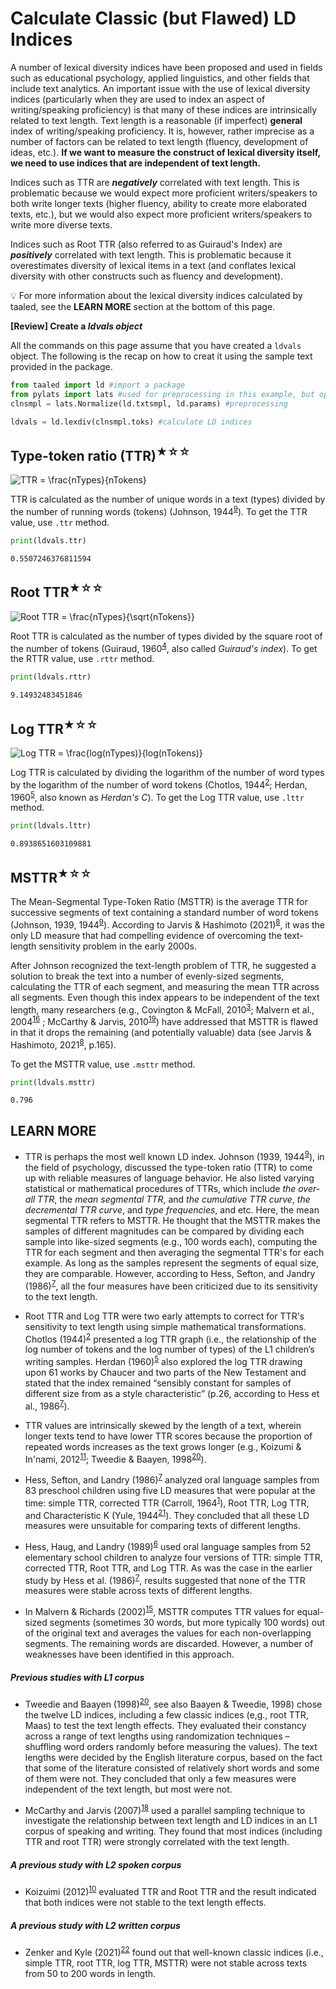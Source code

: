 
# Calculate Classic (but Flawed) LD Indices
A number of lexical diversity indices have been proposed and used in fields such as educational psychology, applied linguistics, and other fields that include text analytics. An important issue with the use of lexical diversity indices (particularly when they are used to index an aspect of writing/speaking proficiency) is that many of these indices are intrinsically related to text length. Text length is a reasonable (if imperfect) **general** index of writing/speaking proficiency. It is, however, rather imprecise as a number of factors can be related to text length (fluency, development of ideas, etc.). **If we want to measure the construct of lexical diversity itself, we need to use indices that are independent of text length.**

Indices such as TTR are **_negatively_** correlated with text length. This is problematic because we would expect more proficient writers/speakers to both write longer texts (higher fluency, ability to create more elaborated texts, etc.), but we would also expect more proficient writers/speakers to write more diverse texts. 

Indices such as Root TTR (also referred to as Guiraud's Index) are **_positively_** correlated with text length. This is problematic because it overestimates diversity of lexical items in a text (and conflates lexical diversity with other constructs such as fluency and development).

💡 For more information about the lexical diversity indices calculated by taaled, see the **LEARN MORE** section at the bottom of this page.

**[Review] Create a *ldvals object***

All the commands on this page assume that you have created a `ldvals` object. The following is the recap on how to creat it using the sample text provided in the package.
```python
from taaled import ld #import a package
from pylats import lats #used for preprocessing in this example, but optional in your analysis
clnsmpl = lats.Normalize(ld.txtsmpl, ld.params) #preprocessing

ldvals = ld.lexdiv(clnsmpl.toks) #calculate LD indices
```

## Type-token ratio (TTR)<sup>★☆☆</sup>

<img src="https://latex.codecogs.com/svg.latex?\fn_cm&space;TTR&space;=&space;\frac{nTypes}{nTokens}" title="TTR = \frac{nTypes}{nTokens}" />

TTR is calculated as the number of unique words in a text (types) divided by the number of running words (tokens) (Johnson, 1944<sup>[9](https://lcr-ads-lab.github.io/TAALED/references/1.%20Related%20Studies.html#johnson-w-1944)</sup>).
To get the TTR value, use `.ttr` method.
```python
print(ldvals.ttr)
```
```result
0.5507246376811594
```

## Root TTR<sup>★☆☆</sup>

<img src="https://latex.codecogs.com/svg.latex?\fn_cm&space;Root&space;TTR&space;=&space;\frac{nTypes}{\sqrt{nTokens}}" title="Root TTR = \frac{nTypes}{\sqrt{nTokens}}" />

Root TTR is calculated as the number of types divided by the square root of the number of tokens (Guiraud, 1960<sup>[4](https://lcr-ads-lab.github.io/TAALED/references/1.%20Related%20Studies.html#guiraud-p-1960)</sup>, also called *Guiraud's index*).
To get the RTTR value, use `.rttr` method.

```python
print(ldvals.rttr)
```
```result
9.14932483451846
```
## Log TTR<sup>★☆☆</sup>

<img src="https://latex.codecogs.com/svg.latex?\fn_cm&space;Log&space;TTR&space;=&space;\frac{log(nTypes)}{log(nTokens)}" title="Log TTR = \frac{log(nTypes)}{log(nTokens)}" />

Log TTR is calculated by dividing the logarithm of the number of word types by the logarithm of the number of word tokens (Chotlos, 1944<sup>[2](https://lcr-ads-lab.github.io/TAALED/references/1.%20Related%20Studies.html#chotlos-j-w-1944)</sup>; Herdan, 1960<sup>[5](https://lcr-ads-lab.github.io/TAALED/references/1.%20Related%20Studies.html#herdan-g-1960)</sup>, also known as *Herdan's C*).
To get the Log TTR value, use `.lttr` method.

```python
print(ldvals.lttr)
```
```result
0.8938651603109881
```

## MSTTR<sup>★☆☆</sup>
The Mean-Segmental Type-Token Ratio (MSTTR) is the average TTR for successive segments of text containing a standard number of word tokens (Johnson, 1939, 1944<sup>[9](https://lcr-ads-lab.github.io/TAALED/references/1.%20Related%20Studies.html#johnson-w-1944)</sup>). According to Jarvis & Hashimoto (2021)<sup>[8](https://lcr-ads-lab.github.io/TAALED/references/1.%20Related%20Studies.html#jarvis-s--hashimoto-b-j-2021)</sup>, it was the only LD measure that had compelling evidence of overcoming the text-length sensitivity problem in the early 2000s.

After Johnson recognized the text-length problem of TTR, he suggested a solution to break the text into a number of evenly-sized segments, calculating the TTR of each segment, and measuring the mean TTR across all segments. Even though this index appears to be independent of the text length, many researchers (e.g., Covington & McFall, 2010<sup>[3](https://lcr-ads-lab.github.io/TAALED/references/1.%20Related%20Studies.html#covington-m-a--mcfall-j-d-2010)</sup>; Malvern et al., 2004<sup>[16]()</sup> ; McCarthy & Jarvis, 2010<sup>[19](https://lcr-ads-lab.github.io/TAALED/references/1.%20Related%20Studies.html#mccarthy-p-m--jarvis-s-2010)</sup>) have addressed that MSTTR is flawed in that it drops the remaining (and potentially valuable) data (see Jarvis & Hashimoto, 2021<sup>[8](https://lcr-ads-lab.github.io/TAALED/references/1.%20Related%20Studies.html#jarvis-s--hashimoto-b-j-2021)</sup>, p.165).

To get the MSTTR value, use `.msttr` method.

```python
print(ldvals.msttr)
```
```result
0.796
```

## LEARN MORE

* TTR is perhaps the most well known LD index. Johnson (1939, 1944<sup>[9](https://lcr-ads-lab.github.io/TAALED/references/1.%20Related%20Studies.html#johnson-w-1944)</sup>), in the field of psychology, discussed the type-token ratio (TTR) to come up with reliable measures of language behavior. He also listed varying statistical or mathematical procedures of TTRs, which include _the over-all TTR_, the _mean segmental TTR_, and _the cumulative TTR curve_, _the decremental TTR curve_, and _type frequencies_, and etc. Here, the mean segmental TTR refers to MSTTR. He thought that the MSTTR makes the samples of different magnitudes can be compared by dividing each sample into like-sized segments (e.g., 100 words each), computing the TTR for each segment and then averaging the segmental TTR's for each example. As long as the samples represent the segments of equal size, they are comparable. However, according to Hess, Sefton, and Jandry (1986)<sup>[7](https://lcr-ads-lab.github.io/TAALED/references/1.%20Related%20Studies.html#hess-c-w-sefton-k-m--landry-r-g-1986)</sup>, all the four measures have been criticized due to its sensitivity to the text length.

* Root TTR and Log TTR were two early attempts to correct for TTR's sensitivity to text length using simple mathematical transformations. Chotlos (1944)<sup>[2](https://lcr-ads-lab.github.io/TAALED/references/1.%20Related%20Studies.html#chotlos-j-w-1944)</sup> presented a log TTR graph (i.e., the relationship of the log number of tokens and the log number of types) of the L1 children’s writing samples. Herdan (1960)<sup>[5](https://lcr-ads-lab.github.io/TAALED/references/1.%20Related%20Studies.html#herdan-g-1960)</sup> also explored the log TTR drawing upon 61 works by Chaucer and two parts of the New Testament and stated that the index remained “sensibly constant for samples of different size from as a style characteristic” (p.26, according to Hess et al., 1986<sup>[7](https://lcr-ads-lab.github.io/TAALED/references/1.%20Related%20Studies.html#hess-c-w-sefton-k-m--landry-r-g-1986)</sup>). 

* TTR values are intrinsically skewed by the length of a text, wherein longer texts tend to have lower TTR scores because the proportion of repeated words increases as the text grows longer (e.g., Koizumi & In'nami, 2012<sup>[11](https://lcr-ads-lab.github.io/TAALED/references/1.%20Related%20Studies.html#koizumi-r--innami-y-2012)</sup>; Tweedie & Baayen, 1998<sup>[20](https://lcr-ads-lab.github.io/TAALED/references/1.%20Related%20Studies.html#tweedie-f-j--baayen-r-h-1998)</sup>).

* Hess, Sefton, and Landry (1986)<sup>[7](https://lcr-ads-lab.github.io/TAALED/references/1.%20Related%20Studies.html#hess-c-w-sefton-k-m--landry-r-g-1986)</sup> analyzed oral language samples from 83 preschool children using five LD measures that were popular at the time: simple TTR, corrected TTR (Carroll, 1964<sup>[1](https://lcr-ads-lab.github.io/TAALED/references/1.%20Related%20Studies.html#carroll-j-b-1964)</sup>), Root TTR, Log TTR, and Characteristic K (Yule, 1944<sup>[21](https://lcr-ads-lab.github.io/TAALED/references/1.%20Related%20Studies.html#yule-g-u-1944)</sup>). They concluded that all these LD measures were unsuitable for comparing texts of different lengths.

* Hess, Haug, and Landry (1989)<sup>[6](https://lcr-ads-lab.github.io/TAALED/references/1.%20Related%20Studies.html#hess-c-w-haug-h--landry-r-g-1989)</sup> used oral language samples from 52 elementary school children to analyze four versions of TTR: simple TTR, corrected TTR, Root TTR, and Log TTR. As was the case in the earlier study by Hess et al. (1986)<sup>[7](https://lcr-ads-lab.github.io/TAALED/references/1.%20Related%20Studies.html#hess-c-w-sefton-k-m--landry-r-g-1986)</sup>, results suggested that none of the TTR measures were stable across texts of different lengths.

* In Malvern & Richards (2002)<sup>[15](https://lcr-ads-lab.github.io/TAALED/references/1.%20Related%20Studies.html#malvern-d--richards-b-2002)</sup>, MSTTR computes TTR values for equal-sized segments (sometimes 30 words, but more typically 100 words) out of the original text and averages the values for each non-overlapping segments. The remaining words are discarded. However, a number of weaknesses have been identified in this approach.

##### Previous studies with L1 corpus
* Tweedie and Baayen (1998)<sup>[20](https://lcr-ads-lab.github.io/TAALED/references/1.%20Related%20Studies.html#tweedie-f-j--baayen-r-h-1998)</sup>, see also Baayen & Tweedie, 1998) chose the twelve LD indices, including a few classic indices (e,g., root TTR, Maas) to test the text length effects. They evaluated their constancy across a range of text lengths using randomization techniques – shuffling word orders randomly before measuring the values). The text lengths were decided by the English literature corpus, based on the fact that some of the literature consisted of relatively short words and some of them were not. They concluded that only a few measures were independent of the text length, but most were not.

* McCarthy and Jarvis (2007)<sup>[18](https://lcr-ads-lab.github.io/TAALED/references/1.%20Related%20Studies.html#mccarthy-p-m--jarvis-s-2007)</sup> used a parallel sampling technique to investigate the relationship between text length and LD indices in an L1 corpus of speaking and writing. They found that most indices (including TTR and root TTR) were strongly correlated with the text length.

##### A previous study with L2 spoken corpus
* Koizuimi (2012)<sup>[10](https://lcr-ads-lab.github.io/TAALED/references/1.%20Related%20Studies.html#koizumi-r-2012)</sup> evaluated TTR and Root TTR and the result indicated that both indices were not stable to the text length effects.

##### A previous study with L2 written corpus
* Zenker and Kyle (2021)<sup>[22](https://lcr-ads-lab.github.io/TAALED/references/1.%20Related%20Studies.html#zenker-f--kyle-k-2021)</sup> found out that well-known classic indices (i.e., simple TTR, root TTR, log TTR, MSTTR) were not stable across texts from 50 to 200 words in length.
